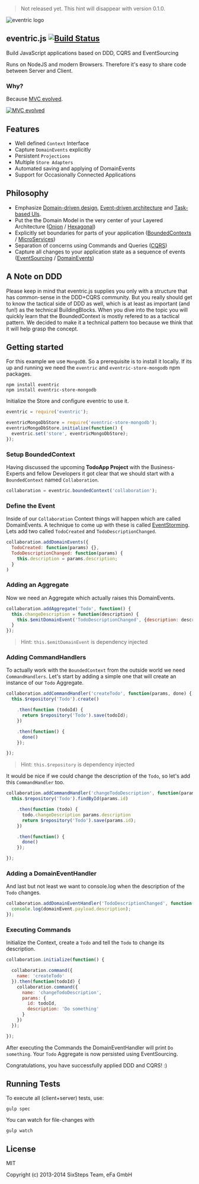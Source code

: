 > Not released yet. This hint will disappear with version 0.1.0.


![eventric logo](https://raw.githubusercontent.com/wiki/efacilitation/eventric/eventric_logo.png)

## eventric.js [![Build Status](https://travis-ci.org/efacilitation/eventric.svg?branch=master)](https://travis-ci.org/efacilitation/eventric)

Build JavaScript applications based on DDD, CQRS and EventSourcing

Runs on NodeJS and modern Browsers. Therefore it's easy to share code between Server and Client.


### Why?

Because [MVC evolved](http://sixsteps.ghost.io/mvc-evolved/).

[![MVC evolved](http://img.youtube.com/vi/XSc7NPedAxw/0.jpg)](http://www.youtube.com/watch?v=XSc7NPedAxw)


## Features

* Well defined `Context` Interface
* Capture `DomainEvents` explicitly
* Persistent `Projections`
* Multiple `Store Adapters`
* Automated saving and applying of DomainEvents
* Support for Occasionally Connected Applications


## Philosophy

* Emphasize [Domain-driven design](https://www.goodreads.com/book/show/179133.Domain_Driven_Design), [Event-driven architecture](https://www.goodreads.com/book/show/12369902-event-centric) and [Task-based UIs](http://cqrs.wordpress.com/documents/task-based-ui).
* Put the the Domain Model in the very center of your Layered Architecture ([Onion](http://jeffreypalermo.com/blog/the-onion-architecture-part-1/) / [Hexagonal](http://alistair.cockburn.us/Hexagonal+architecture))
* Explicitly set boundaries for parts of your application ([BoundedContexts](https://en.wikipedia.org/wiki/Domain-driven_design#Bounded_context) / [MicroServices](http://martinfowler.com/articles/microservices.html))
* Separation of concerns using Commands and Queries ([CQRS](http://msdn.microsoft.com/en-us/library/jj554200.aspx))
* Capture all changes to your application state as a sequence of events ([EventSourcing](http://martinfowler.com/eaaDev/EventSourcing.html) / [DomainEvents](http://www.udidahan.com/2009/06/14/domain-events-salvation/))


## A Note on DDD

Please keep in mind that eventric.js supplies you only with a structure that has common-sense in the DDD+CQRS community. But you really should get to know the tactical side of DDD as well, which is at least as important (and fun!) as the technical BuildingBlocks. When you dive into the topic you will quickly learn that the BoundedContext is mostly refered to as a tactical pattern. We decided to make it a technical pattern too because we think that it will help grasp the concept.


## Getting started

For this example we use `MongoDB`. So a prerequisite is to install it locally. If its up and running we need the `eventric` and `eventric-store-mongodb` npm packages.


```
npm install eventric
npm install eventric-store-mongodb
```


Initialize the Store and configure eventric to use it.

```javascript
eventric = require('eventric');

eventricMongoDbStore = require('eventric-store-mongodb');
eventricMongoDbStore.initialize(function() {
  eventric.set('store', eventricMongoDbStore);
});
```


### Setup BoundedContext

Having discussed the upcoming **TodoApp Project** with the Business-Experts and fellow Developers it got clear that we should start with a `BoundedContext` named `Collaboration`.

```javascript
collaboration = eventric.boundedContext('collaboration');
```

### Define the Event

Inside of our `Collaboration` Context things will happen which are called DomainEvents. A technique to come up with these is called [EventStorming](http://ziobrando.blogspot.co.uk/2013/11/introducing-event-storming.html). Lets add two called `TodoCreated` and `TodoDescriptionChanged`.

```javascript
collaboration.addDomainEvents({
  TodoCreated: function(params) {},
  TodoDescriptionChanged: function(params) {
    this.description = params.description;
  }
)
```


### Adding an Aggregate

Now we need an Aggregate which actually raises this DomainEvents.

```javascript
collaboration.addAggregate('Todo', function() {
  this.changeDescription = function(description) {
    this.$emitDomainEvent('TodoDescriptionChanged', {description: description})
  }
});

```
> Hint: `this.$emitDomainEvent` is dependency injected


### Adding CommandHandlers

To actually work with the `BoundedContext` from the outside world we need `CommandHandlers`. Let's start by adding a simple one that will create an instance of our `Todo` Aggregate.

```javascript
collaboration.addCommandHandler('createTodo', function(params, done) {
  this.$repository('Todo').create()

    .then(function (todoId) {
      return $repository('Todo').save(todoId);
    })

    .then(function() {
      done()
    });

});
```
> Hint: `this.$repository` is dependency injected

It would be nice if we could change the description of the `Todo`, so let's add this `CommandHandler` too.

```javascript
collaboration.addCommandHandler('changeTodoDescription', function(params, done) {
  this.$repository('Todo').findById(params.id)

    .then(function (todo) {
      todo.changeDescription params.description
      return $repository('Todo').save(params.id);
    })

    .then(function() {
      done()
    });

});
```


### Adding a DomainEventHandler

And last but not least we want to console.log when the description of the `Todo` changes.

```javascript
collaboration.addDomainEventHandler('TodoDescriptionChanged', function(domainEvent) {
  console.log(domainEvent.payload.description);
});
```


### Executing Commands

Initialize the Context, create a `Todo` and tell the `Todo` to change its description.

```javascript
collaboration.initialize(function() {

  collaboration.command({
    name: 'createTodo'
  }).then(function(todoId) {
    collaboration.command({
      name: 'changeTodoDescription',
      params: {
        id: todoId,
        description: 'Do something'
      }
    })
  });

});

```
After executing the Commands the DomainEventHandler will print `Do something`. Your `Todo` Aggregate is now persisted using EventSourcing.

Congratulations, you have successfully applied DDD and CQRS! :)


## Running Tests

To execute all (client+server) tests, use:

```shell
gulp spec
```

You can watch for file-changes with

```shell
gulp watch
```


## License

MIT

Copyright (c) 2013-2014 SixSteps Team, eFa GmbH
